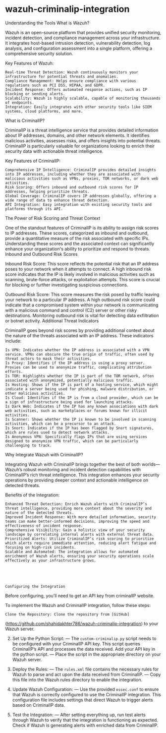 # wazuh-criminalip-integration
Understanding the Tools
What is Wazuh?

Wazuh is an open-source platform that provides unified security monitoring, incident detection, and compliance management across your infrastructure. It integrates host-based intrusion detection, vulnerability detection, log analysis, and configuration assessment into a single platform, offering a comprehensive security solution.

Key Features of Wazuh:

    Real-time Threat Detection: Wazuh continuously monitors your infrastructure for potential threats and anomalies.
    Compliance Management: Helps ensure compliance with various regulations such as PCI DSS, HIPAA, and GDPR.
    Incident Response: Offers automated response actions, such as IP blocking or sending alerts.
    Scalability: Wazuh is highly scalable, capable of monitoring thousands of endpoints.
    Integration: Easily integrates with other security tools like SIEM systems, cloud platforms, and more.

What is CriminalIP?

CriminalIP is a threat intelligence service that provides detailed information about IP addresses, domains, and other network elements. It identifies malicious activities, assesses risks, and offers insights into potential threats. CriminalIP is particularly valuable for organizations looking to enrich their security data with actionable threat intelligence.

Key Features of CriminalIP:

    Comprehensive IP Intelligence: CriminalIP provides detailed insights into IP addresses, including whether they are associated with malicious activities such as VPNs, proxies, TOR networks, or dark web activities.
    Risk Scoring: Offers inbound and outbound risk scores for IP addresses, helping prioritize threats.
    Global Coverage: CriminalIP covers IP addresses globally, offering a wide range of data to enhance threat detection.
    API Integration: Easy integration with existing security tools and platforms through its API.

The Power of Risk Scoring and Threat Context

One of the standout features of CriminalIP is its ability to assign risk scores to IP addresses. These scores, categorized as inbound and outbound, provide a quantitative measure of the risk associated with specific IPs. Understanding these scores and the associated context can significantly enhance your organization's ability to prioritize and respond to threats.
Inbound and Outbound Risk Scores

Inbound Risk Score: This score reflects the potential risk that an IP address poses to your network when it attempts to connect. A high inbound risk score indicates that the IP is likely involved in malicious activities such as scanning, brute-force attacks, or exploitation attempts. This score is crucial for blocking or further investigating suspicious connections.

Outbound Risk Score: This score measures the risk posed by traffic leaving your network to a particular IP address. A high outbound risk score could indicate that a compromised system within your network is communicating with a malicious command and control (C2) server or other risky destinations. Monitoring outbound risk is vital for detecting data exfiltration or botnet activity.
Additional Threat Indicators

CriminalIP goes beyond risk scores by providing additional context about the nature of the threats associated with an IP address. These indicators include:

    Is VPN: Indicates whether the IP address is associated with a VPN service. VPNs can obscure the true origin of traffic, often used by threat actors to mask their activities.
    Is Proxy: Identifies if the IP address is using a proxy server. Proxies can be used to anonymize traffic, complicating attribution efforts.
    Is TOR: Highlights whether the IP is part of the TOR network, often associated with anonymized, potentially malicious traffic.
    Is Hosting: Shows if the IP is part of a hosting service, which might indicate a server being used for phishing, malware distribution, or other malicious activities.
    Is Cloud: Identifies if the IP is from a cloud provider, which can be a sign of infrastructure being used for launching attacks.
    Is Dark Web: Indicates if the IP has any known associations with dark web activities, such as marketplaces or forums known for illicit activities.
    Is Scanner: Shows whether the IP is known to be involved in scanning activities, which can be a precursor to an attack.
    Is Snort: Indicates if the IP has been flagged by Snort signatures, which are rules used to detect network attacks.
    Is Anonymous VPN: Specifically flags IPs that are using services designed to anonymize VPN traffic, which can be particularly challenging to track.

Why Integrate Wazuh with CriminalIP?

Integrating Wazuh with CriminalIP brings together the best of both worlds—Wazuh’s robust monitoring and incident detection capabilities with CriminalIP’s rich threat intelligence. This integration enhances your security operations by providing deeper context and actionable intelligence on detected threats.

Benefits of the Integration:

    Enhanced Threat Detection: Enrich Wazuh alerts with CriminalIP’s threat intelligence, providing more context about the severity and nature of the detected threats.
    Improved Incident Response: With more detailed information, security teams can make better-informed decisions, improving the speed and effectiveness of incident response.
    Comprehensive Visibility: Gain a holistic view of your security landscape by correlating internal alerts with external threat data.
    Prioritized Alerts: Utilize CriminalIP’s risk scoring to prioritize which alerts require immediate attention, reducing alert fatigue and focusing on high-risk incidents.
    Scalable and Automated: The integration allows for automated enrichment of Wazuh alerts, ensuring your security operations scale effectively as your infrastructure grows.





    Configuring the Integration

Before configuring, you’ll need to get an API key from criminalIP website.

To implement the Wazuh and CriminalIP integration, follow these steps:

    Clone the Repository: Clone the repository from [GitHub]

(https://github.com/shahidakhter786/wazuh-criminalip-integration) to your Wazuh server.

2. Set Up the Python Script:
— The `custom-criminalip.py` script needs to be configured with your CriminalIP API key. This script queries CriminalIP’s API and processes the data received. Add your API key in the python script.
— Place the script in the appropriate directory on your Wazuh server.

3. Deploy the Rules:
— The `rules.xml` file contains the necessary rules for Wazuh to parse and act upon the data received from CriminalIP.
— Copy this file into the Wazuh rules directory to enable the integration.

4. Update Wazuh Configuration:
— Use the provided `ossec.conf` to ensure that Wazuh is correctly configured to use the CriminalIP integration. This configuration file includes settings that direct Wazuh to trigger alerts based on CriminalIP data.

5. Test the Integration:
— After setting everything up, run test alerts through Wazuh to verify that the integration is functioning as expected. Check if Wazuh is generating alerts with enriched data from CriminalIP.
